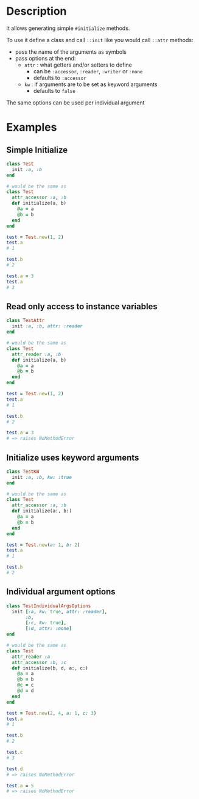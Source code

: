 # Description

It allows generating simple `#initialize` methods.

To use it define a class and call `::init` like you would call `::attr` methods:
* pass the name of the arguments as symbols
* pass options at the end:
  * `attr` : what getters and/or setters to define
    * can be `:accessor`, `:reader`, `:writer` or `:none` 
    * defaults to `:accessor`
  * `kw` : if arguments are to be set as keyword arguments
    * defaults to `false`

The same options can be used per individual argument

# Examples

## Simple Initialize
```ruby
class Test
  init :a, :b
end

# would be the same as
class Test
  attr_accessor :a, :b
  def initialize(a, b)
    @a = a
    @b = b
  end
end

test = Test.new(1, 2)
test.a
# 1

test.b
# 2

test.a = 3
test.a
# 3
```

## Read only access to instance variables
```ruby
class TestAttr
  init :a, :b, attr: :reader
end

# would be the same as
class Test
  attr_reader :a, :b
  def initialize(a, b)
    @a = a
    @b = b
  end
end

test = Test.new(1, 2)
test.a
# 1

test.b
# 2

test.a = 3
# => raises NoMethodError
```

## Initialize uses keyword arguments
```ruby
class TestKW
  init :a, :b, kw: :true
end

# would be the same as
class Test
  attr_accessor :a, :b
  def initialize(a:, b:)
    @a = a
    @b = b
  end
end

test = Test.new(a: 1, b: 2)
test.a
# 1

test.b
# 2
```

## Individual argument options
```ruby
class TestIndividualArgsOptions
  init [:a, kw: true, attr: :reader],
       :b,
       [:c, kw: true],
       [:d, attr: :none]
end

# would be the same as
class Test
  attr_reader :a
  attr_accessor :b, :c
  def initialize(b, d, a:, c:)
    @a = a
    @b = b
    @c = c
    @d = d
  end
end

test = Test.new(2, 4, a: 1, c: 3)
test.a
# 1

test.b
# 2

test.c
# 3

test.d
# => raises NoMethodError

test.a = 5
# => raises NoMethodError
```
